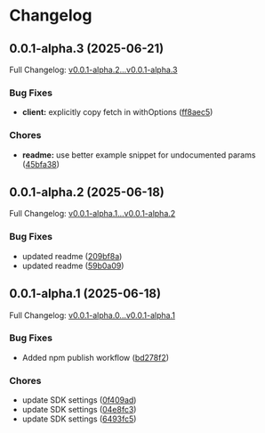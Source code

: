 # Changelog

## 0.0.1-alpha.3 (2025-06-21)

Full Changelog: [v0.0.1-alpha.2...v0.0.1-alpha.3](https://github.com/Tensorbaseai/tensorbase-typescript/compare/v0.0.1-alpha.2...v0.0.1-alpha.3)

### Bug Fixes

* **client:** explicitly copy fetch in withOptions ([ff8aec5](https://github.com/Tensorbaseai/tensorbase-typescript/commit/ff8aec56ddcaafd53f709690c52e4f97a3a20c83))


### Chores

* **readme:** use better example snippet for undocumented params ([45bfa38](https://github.com/Tensorbaseai/tensorbase-typescript/commit/45bfa38d9cd9b314b312dd9d74dd0e1ef366161f))

## 0.0.1-alpha.2 (2025-06-18)

Full Changelog: [v0.0.1-alpha.1...v0.0.1-alpha.2](https://github.com/Tensorbaseai/tensorbase-typescript/compare/v0.0.1-alpha.1...v0.0.1-alpha.2)

### Bug Fixes

* updated readme ([209bf8a](https://github.com/Tensorbaseai/tensorbase-typescript/commit/209bf8a1b5b1f8d29e9d0aa057b3543cacf82c20))
* updated readme ([59b0a09](https://github.com/Tensorbaseai/tensorbase-typescript/commit/59b0a09f4093a5261c5f5383f3db35a1e9838e8c))

## 0.0.1-alpha.1 (2025-06-18)

Full Changelog: [v0.0.1-alpha.0...v0.0.1-alpha.1](https://github.com/Tensorbaseai/tensorbase-typescript/compare/v0.0.1-alpha.0...v0.0.1-alpha.1)

### Bug Fixes

* Added npm publish workflow ([bd278f2](https://github.com/Tensorbaseai/tensorbase-typescript/commit/bd278f2b9abf9243986a7ce36627ff29c08710cd))


### Chores

* update SDK settings ([0f409ad](https://github.com/Tensorbaseai/tensorbase-typescript/commit/0f409adfd23d221678d482aa94ca0d99dd9c46b2))
* update SDK settings ([04e8fc3](https://github.com/Tensorbaseai/tensorbase-typescript/commit/04e8fc3a43997c04f617e0ac728f3674d60f0680))
* update SDK settings ([6493fc5](https://github.com/Tensorbaseai/tensorbase-typescript/commit/6493fc530fbaee8ae1ab128c47d009db569f04a6))
